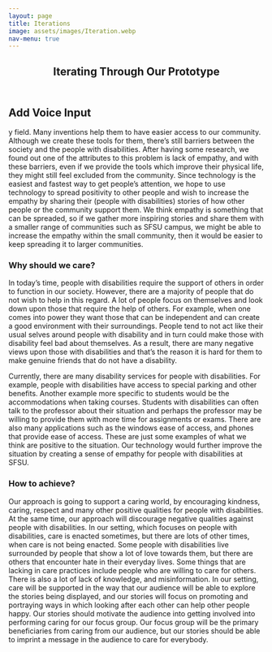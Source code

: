 ```yaml
---
layout: page
title: Iterations
image: assets/images/Iteration.webp
nav-menu: true
---
```


<!-- Main -->
<div id="main" class="alt">

<!-- One -->
<section id="one">
	<div class="inner">
		<header class="major">
			<h1>Iterating Through Our Prototype</h1>
		</header>

<!-- Content -->
<h2 id="content">Add Voice Input</h2>
<p>y field. Many inventions help them to have easier access to our community. Although we create these tools for them, there’s still barriers between the society and the people with disabilities. After having some research, we found out one of the attributes to this problem is lack of empathy, and with these barriers, even if we provide the tools which improve their physical life, they might still feel excluded from the community. Since technology is the easiest and fastest way to get people’s attention, we hope to use technology to spread positivity to other people and wish to increase the empathy by sharing their (people with disabilities) stories of how other people or the community support them. We think empathy is something that can be spreaded, so if we gather more inspiring stories and share them with a smaller range of communities such as SFSU campus, we might be able to increase the empathy within the small community, then it would be easier to keep spreading it to larger communities.</p>
		
<div class="row">
	<div class="6u 12u$(small)">
		<h3>Why should we care?</h3>
		<p>In today’s time, people with disabilities require the support of others in order to function in our society. However, there are a majority of people that do not wish to help in this regard. A lot of people focus on themselves and look down upon those that require the help of others. For example, when one comes into power they want those that can be independent and can create a good environment with their surroundings. People tend to not act like their usual selves around people with disability and in turn could make those with disability feel bad about themselves. As a result, there are many negative views upon those with disabilities and that’s the reason it is hard for them to make genuine friends that do not have a disability.</p>
		<p>Currently, there are many disability services for people with disabilities. For example, people with disabilities have access to special parking and other benefits. Another example more specific to students would be the accommodations when taking courses. Students with disabilities can often talk to the professor about their situation and perhaps the professor may be willing to provide them with more time for assignments or exams. There are also many applications such as the windows ease of access, and phones that provide ease of access. These are just some examples of what we think are positive to the situation. Our technology would further improve the situation by creating a sense of empathy for people with disabilities at SFSU.</p>
	</div>
	<div class="6u$ 12u$(small)">
		<h3>How to achieve?</h3>
		<p>Our approach is going to support a caring world, by encouraging kindness, caring, respect and many other positive qualities for people with disabilities. At the same time, our approach will discourage negative qualities against people with disabilities. In our setting, which focuses on people with disabilities, care is enacted sometimes, but there are lots of other times, when care is not being enacted. Some people with disabilities live surrounded by people that show a lot of love towards them, but there are others that encounter hate in their everyday lives. Some things that are lacking in care practices include people who are willing to care for others. There is also a lot of lack of knowledge, and misinformation. In our setting, care will be supported in the way that our audience will be able to explore the stories being displayed, and our stories will focus on promoting and portraying ways in which looking after each other can help other people happy. Our stories should motivate the audience into getting involved into performing caring for our focus group. Our focus group will be the primary beneficiaries from caring from our audience, but our stories should be able to imprint a message in the audience to care for everybody.</p>
	</div>
</div>


</div>
</section>

</div>

